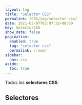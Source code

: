 ```yaml
---
layout: tag
title: "Selector CSS"
permalink: /CSS/tag/selector-css/
date: 2021-03-07T03:07:52+00:00
key: SelectorCSS
show_date: false
pagination: 
  enabled: true
  tag: "selector css"
  permalink: /:num/    
sidebar:
  nav: css
aside:
  toc: true
---
```


Todos los <strong>selectores CSS</strong>:
<h2>Selectores</h2>